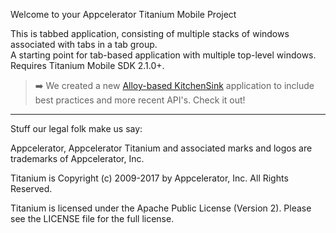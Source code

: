 Welcome to your Appcelerator Titanium Mobile Project

This is tabbed application, consisting of multiple stacks of windows associated with tabs in a tab group.  
A starting point for tab-based application with multiple top-level windows. Requires Titanium Mobile SDK 2.1.0+.

> ➡️ We created a new [Alloy-based KitchenSink](https://github.com/appcelerator/kitchensink-v2) application to include best practices and more recent API's. Check it out!

----------------------------------
Stuff our legal folk make us say:

Appcelerator, Appcelerator Titanium and associated marks and logos are 
trademarks of Appcelerator, Inc. 

Titanium is Copyright (c) 2009-2017 by Appcelerator, Inc. All Rights Reserved.

Titanium is licensed under the Apache Public License (Version 2). Please
see the LICENSE file for the full license.
